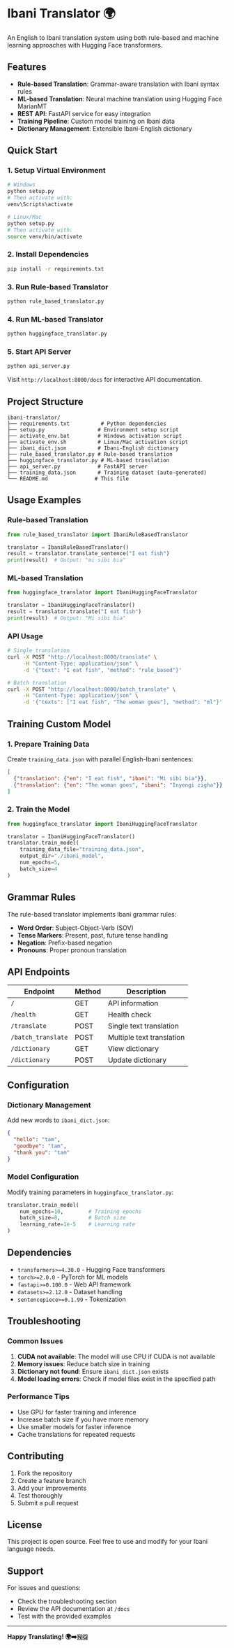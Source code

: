 # Ibani Translator 🌍

An English to Ibani translation system using both rule-based and machine learning approaches with Hugging Face transformers.

## Features

- **Rule-based Translation**: Grammar-aware translation with Ibani syntax rules
- **ML-based Translation**: Neural machine translation using Hugging Face MarianMT
- **REST API**: FastAPI service for easy integration
- **Training Pipeline**: Custom model training on Ibani data
- **Dictionary Management**: Extensible Ibani-English dictionary

## Quick Start

### 1. Setup Virtual Environment

```bash
# Windows
python setup.py
# Then activate with:
venv\Scripts\activate

# Linux/Mac
python setup.py
# Then activate with:
source venv/bin/activate
```

### 2. Install Dependencies

```bash
pip install -r requirements.txt
```

### 3. Run Rule-based Translator

```bash
python rule_based_translator.py
```

### 4. Run ML-based Translator

```bash
python huggingface_translator.py
```

### 5. Start API Server

```bash
python api_server.py
```

Visit `http://localhost:8000/docs` for interactive API documentation.

## Project Structure

```
ibani-translator/
├── requirements.txt          # Python dependencies
├── setup.py                 # Environment setup script
├── activate_env.bat         # Windows activation script
├── activate_env.sh          # Linux/Mac activation script
├── ibani_dict.json          # Ibani-English dictionary
├── rule_based_translator.py # Rule-based translation
├── huggingface_translator.py # ML-based translation
├── api_server.py            # FastAPI server
├── training_data.json       # Training dataset (auto-generated)
└── README.md               # This file
```

## Usage Examples

### Rule-based Translation

```python
from rule_based_translator import IbaniRuleBasedTranslator

translator = IbaniRuleBasedTranslator()
result = translator.translate_sentence("I eat fish")
print(result)  # Output: "mi sibi bia"
```

### ML-based Translation

```python
from huggingface_translator import IbaniHuggingFaceTranslator

translator = IbaniHuggingFaceTranslator()
result = translator.translate("I eat fish")
print(result)  # Output: "Mi sibi bia"
```

### API Usage

```bash
# Single translation
curl -X POST "http://localhost:8000/translate" \
     -H "Content-Type: application/json" \
     -d '{"text": "I eat fish", "method": "rule_based"}'

# Batch translation
curl -X POST "http://localhost:8000/batch_translate" \
     -H "Content-Type: application/json" \
     -d '{"texts": ["I eat fish", "The woman goes"], "method": "ml"}'
```

## Training Custom Model

### 1. Prepare Training Data

Create `training_data.json` with parallel English-Ibani sentences:

```json
[
  {"translation": {"en": "I eat fish", "ibani": "Mi sibi bia"}},
  {"translation": {"en": "The woman goes", "ibani": "Inyengi zigha"}}
]
```

### 2. Train the Model

```python
from huggingface_translator import IbaniHuggingFaceTranslator

translator = IbaniHuggingFaceTranslator()
translator.train_model(
    training_data_file="training_data.json",
    output_dir="./ibani_model",
    num_epochs=5,
    batch_size=4
)
```

## Grammar Rules

The rule-based translator implements Ibani grammar rules:

- **Word Order**: Subject-Object-Verb (SOV)
- **Tense Markers**: Present, past, future tense handling
- **Negation**: Prefix-based negation
- **Pronouns**: Proper pronoun translation

## API Endpoints

| Endpoint | Method | Description |
|----------|--------|-------------|
| `/` | GET | API information |
| `/health` | GET | Health check |
| `/translate` | POST | Single text translation |
| `/batch_translate` | POST | Multiple text translation |
| `/dictionary` | GET | View dictionary |
| `/dictionary` | POST | Update dictionary |

## Configuration

### Dictionary Management

Add new words to `ibani_dict.json`:

```json
{
  "hello": "tam",
  "goodbye": "tam",
  "thank you": "tam"
}
```

### Model Configuration

Modify training parameters in `huggingface_translator.py`:

```python
translator.train_model(
    num_epochs=10,        # Training epochs
    batch_size=8,         # Batch size
    learning_rate=1e-5    # Learning rate
)
```

## Dependencies

- `transformers>=4.30.0` - Hugging Face transformers
- `torch>=2.0.0` - PyTorch for ML models
- `fastapi>=0.100.0` - Web API framework
- `datasets>=2.12.0` - Dataset handling
- `sentencepiece>=0.1.99` - Tokenization

## Troubleshooting

### Common Issues

1. **CUDA not available**: The model will use CPU if CUDA is not available
2. **Memory issues**: Reduce batch size in training
3. **Dictionary not found**: Ensure `ibani_dict.json` exists
4. **Model loading errors**: Check if model files exist in the specified path

### Performance Tips

- Use GPU for faster training and inference
- Increase batch size if you have more memory
- Use smaller models for faster inference
- Cache translations for repeated requests

## Contributing

1. Fork the repository
2. Create a feature branch
3. Add your improvements
4. Test thoroughly
5. Submit a pull request

## License

This project is open source. Feel free to use and modify for your Ibani language needs.

## Support

For issues and questions:
- Check the troubleshooting section
- Review the API documentation at `/docs`
- Test with the provided examples

---

**Happy Translating! 🌍➡️🇳🇬**
